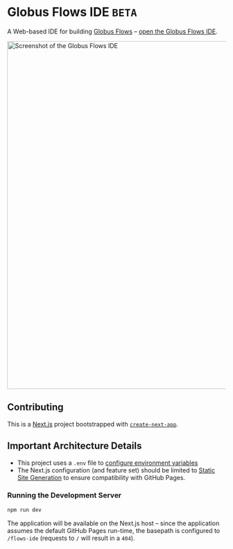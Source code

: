 # Globus Flows IDE `BETA`

A Web-based IDE for building [Globus Flows](https://docs.globus.org/api/flows/) – [open the Globus Flows IDE](https://globus.github.io/flows-ide/).

<img width="800" alt="Screenshot of the Globus Flows IDE" src="https://github.com/globus/flows-ide/assets/694253/86406a3c-7b8e-46e1-b4f6-c2b548c71cb9">


## Contributing

This is a [Next.js](https://nextjs.org/) project bootstrapped with [`create-next-app`](https://github.com/vercel/next.js/tree/canary/packages/create-next-app).

## Important Architecture Details

- This project uses a `.env` file to [configure environment variables](https://nextjs.org/docs/pages/building-your-application/configuring/environment-variables)
- The Next.js configuration (and feature set) should be limited to [Static Site Generation](https://nextjs.org/docs/pages/building-your-application/rendering/static-site-generation) to ensure compatibility with GitHub Pages.

### Running the Development Server

```bash
npm run dev
```

The application will be available on the Next.js host – since the application assumes the default GitHub Pages run-time, the basepath is configured to `/flows-ide` (requests to `/` will result in a `404`).
